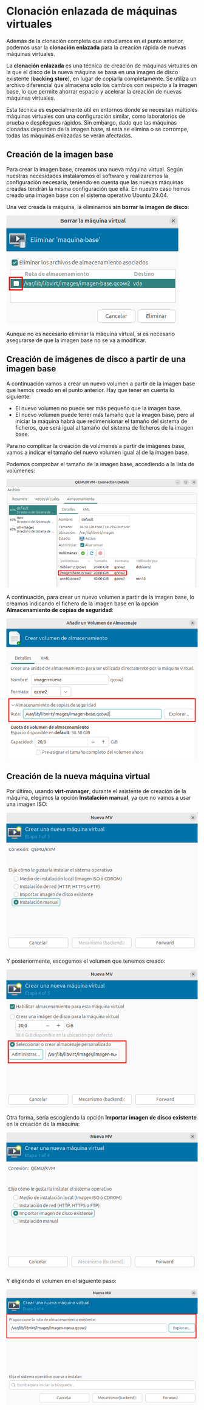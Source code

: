 # Clonación enlazada de máquinas virtuales

Además de la clonación completa que estudiamos en el punto anterior, podemos usar la **clonación enlazada** para la creación rápida de nuevas máquinas virtuales.

La **clonación enlazada** es una técnica de creación de máquinas virtuales en la que el disco de la nueva máquina se basa en una imagen de disco existente (**backing store**), en lugar de copiarla completamente. Se utiliza un archivo diferencial que almacena solo los cambios con respecto a la imagen base, lo que permite ahorrar espacio y acelerar la creación de nuevas máquinas virtuales.  

Esta técnica es especialmente útil en entornos donde se necesitan múltiples máquinas virtuales con una configuración similar, como laboratorios de prueba o despliegues rápidos. Sin embargo, dado que las máquinas clonadas dependen de la imagen base, si esta se elimina o se corrompe, todas las máquinas enlazadas se verán afectadas.  

## Creación de la imagen base

Para crear la imagen base, creamos una nueva máquina virtual. Según nuestras necesidades instalaremos el software y realizaremos la configuración necesaria, teniendo en cuenta que las nuevas máquinas creadas tendrán la misma configuración que ella. En nuestro caso hemos creado una imagen base con el sistema operativo Ubuntu 24.04.

Una vez creada la máquina, la eliminamos **sin borrar la imagen de disco**:

![enlazada](img/enlazada1.png)

Aunque no es necesario eliminar la máquina virtual, si es necesario asegurarse de que la imagen base no se va a modificar.

## Creación de imágenes de disco a partir de una imagen base

A continuación vamos a crear un nuevo volumen a partir de la imagen base que hemos creado en el punto anterior. Hay que tener en cuenta lo siguiente:

* El nuevo volumen no puede ser más pequeño que la imagen base.
* El nuevo volumen puede tener más tamaño que la imagen base, pero al iniciar la máquina habrá que redimensionar el tamaño del sistema de ficheros, que será igual al tamaño del sistema de ficheros de la imagen base.

Para no complicar la creación de volúmenes a partir de imágenes base, vamos a indicar el tamaño del nuevo volumen igual al de la imagen base.

Podemos comprobar el tamaño de la imagen base, accediendo a la lista de volúmenes:

![enlazada](img/enlazada2.png)

A continuación, para crear un nuevo volumen a partir de la imagen base, lo creamos indicando el fichero de la imagen base en la opción **Almacenamiento de copias de seguridad**:

![enlazada](img/enlazada3.png)

## Creación de la nueva máquina virtual

Por último, usando **virt-manager**, durante el asistente de creación de la máquina, elegimos la opción **Instalación manual**, ya que no vamos a usar una imagen ISO:

![volumen](img/enlazada4.png)

Y posteriormente, escogemos el volumen que tenemos creado:

![volumen](img/enlazada5.png)

Otra forma, sería escogiendo la opción **Importar imagen de disco existente** en la creación de la máquina:

![plantilla](img/enlazada6.png)

Y eligiendo el volumen en el siguiente paso:

![plantilla](img/enlazada7.png)
